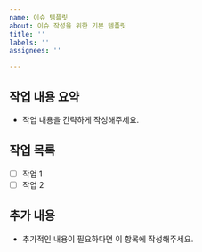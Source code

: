 ```yaml
---
name: 이슈 템플릿
about: 이슈 작성을 위한 기본 템플릿
title: ''
labels: ''
assignees: ''

---
```


## 작업 내용 요약
- 작업 내용을 간략하게 작성해주세요.

## 작업 목록
- [ ] 작업 1
- [ ] 작업 2

## 추가 내용
- 추가적인 내용이 필요하다면 이 항목에 작성해주세요.
